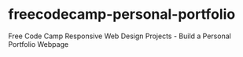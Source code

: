 # freecodecamp-personal-portfolio
Free Code Camp Responsive Web Design Projects - Build a Personal Portfolio Webpage
